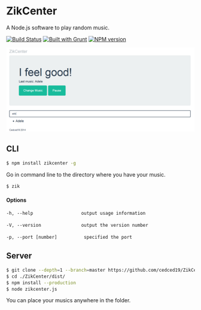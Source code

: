 # ZikCenter

A Node.js software to play random music.

[![Build Status](https://travis-ci.org/cedced19/ZikCenter.svg)](https://travis-ci.org/cedced19/ZikCenter)
[![Built with Grunt](https://cdn.gruntjs.com/builtwith.png)](http://gruntjs.com/)
[![NPM version](https://badge.fury.io/js/zikcenter.svg)](http://badge.fury.io/js/zikcenter)

 ![](https://raw.githubusercontent.com/cedced19/ZikCenter/master/demo.png)

## CLI
```bash
$ npm install zikcenter -g
```

Go in command line to the directory where you have your music.

```bash
$ zik
```

#### Options

```
-h, --help                  output usage information

-V, --version               output the version number

-p, --port [number]          specified the port
```

## Server

```bash
$ git clone --depth=1 --branch=master https://github.com/cedced19/ZikCenter 
$ cd ./ZikCenter/dist/
$ npm install --production
$ node zikcenter.js
```

You can place your musics anywhere in the folder.